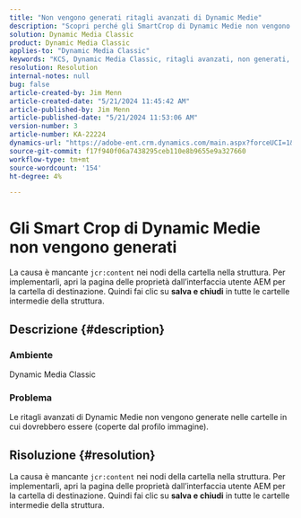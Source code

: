 ```yaml
---
title: "Non vengono generati ritagli avanzati di Dynamic Medie"
description: "Scopri perché gli SmartCrop di Dynamic Medie non vengono generati nelle cartelle in cui dovrebbero essere (coperti dal profilo immagine)."
solution: Dynamic Media Classic
product: Dynamic Media Classic
applies-to: "Dynamic Media Classic"
keywords: "KCS, Dynamic Media Classic, ritagli avanzati, non generati, AEM, Adobe Experience Manager, risoluzione dei problemi"
resolution: Resolution
internal-notes: null
bug: false
article-created-by: Jim Menn
article-created-date: "5/21/2024 11:45:42 AM"
article-published-by: Jim Menn
article-published-date: "5/21/2024 11:53:06 AM"
version-number: 3
article-number: KA-22224
dynamics-url: "https://adobe-ent.crm.dynamics.com/main.aspx?forceUCI=1&pagetype=entityrecord&etn=knowledgearticle&id=fc54ada4-6717-ef11-9f8a-6045bd006268"
source-git-commit: f17f940f06a7438295ceb110e8b9655e9a327660
workflow-type: tm+mt
source-wordcount: '154'
ht-degree: 4%

---
```


# Gli Smart Crop di Dynamic Medie non vengono generati


La causa è mancante `jcr:content` nei nodi della cartella nella struttura. Per implementarli, apri la pagina delle proprietà dall’interfaccia utente AEM per la cartella di destinazione. Quindi fai clic su <b>salva e chiudi</b> in tutte le cartelle intermedie della struttura.

## Descrizione {#description}


### Ambiente

Dynamic Media Classic

### Problema

Le ritagli avanzati di Dynamic Medie non vengono generate nelle cartelle in cui dovrebbero essere (coperte dal profilo immagine).


## Risoluzione {#resolution}


La causa è mancante `jcr:content` nei nodi della cartella nella struttura. Per implementarli, apri la pagina delle proprietà dall’interfaccia utente AEM per la cartella di destinazione. Quindi fai clic su <b>salva e chiudi</b> in tutte le cartelle intermedie della struttura.
